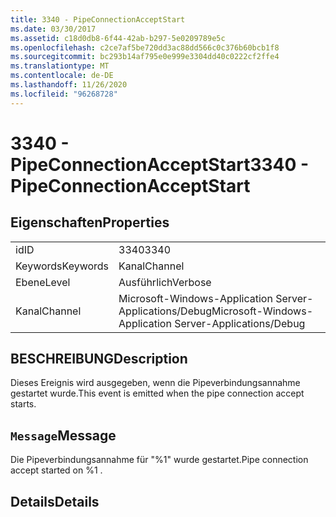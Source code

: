 ```yaml
---
title: 3340 - PipeConnectionAcceptStart
ms.date: 03/30/2017
ms.assetid: c18d0db8-6f44-42ab-b297-5e0209789e5c
ms.openlocfilehash: c2ce7af5be720dd3ac88dd566c0c376b60bcb1f8
ms.sourcegitcommit: bc293b14af795e0e999e3304dd40c0222cf2ffe4
ms.translationtype: MT
ms.contentlocale: de-DE
ms.lasthandoff: 11/26/2020
ms.locfileid: "96268728"
---
```

# <a name="3340---pipeconnectionacceptstart"></a><span data-ttu-id="b4410-102">3340 - PipeConnectionAcceptStart</span><span class="sxs-lookup"><span data-stu-id="b4410-102">3340 - PipeConnectionAcceptStart</span></span>

## <a name="properties"></a><span data-ttu-id="b4410-103">Eigenschaften</span><span class="sxs-lookup"><span data-stu-id="b4410-103">Properties</span></span>  
  
|||  
|-|-|  
|<span data-ttu-id="b4410-104">id</span><span class="sxs-lookup"><span data-stu-id="b4410-104">ID</span></span>|<span data-ttu-id="b4410-105">3340</span><span class="sxs-lookup"><span data-stu-id="b4410-105">3340</span></span>|  
|<span data-ttu-id="b4410-106">Keywords</span><span class="sxs-lookup"><span data-stu-id="b4410-106">Keywords</span></span>|<span data-ttu-id="b4410-107">Kanal</span><span class="sxs-lookup"><span data-stu-id="b4410-107">Channel</span></span>|  
|<span data-ttu-id="b4410-108">Ebene</span><span class="sxs-lookup"><span data-stu-id="b4410-108">Level</span></span>|<span data-ttu-id="b4410-109">Ausführlich</span><span class="sxs-lookup"><span data-stu-id="b4410-109">Verbose</span></span>|  
|<span data-ttu-id="b4410-110">Kanal</span><span class="sxs-lookup"><span data-stu-id="b4410-110">Channel</span></span>|<span data-ttu-id="b4410-111">Microsoft-Windows-Application Server-Applications/Debug</span><span class="sxs-lookup"><span data-stu-id="b4410-111">Microsoft-Windows-Application Server-Applications/Debug</span></span>|  
  
## <a name="description"></a><span data-ttu-id="b4410-112">BESCHREIBUNG</span><span class="sxs-lookup"><span data-stu-id="b4410-112">Description</span></span>  

 <span data-ttu-id="b4410-113">Dieses Ereignis wird ausgegeben, wenn die Pipeverbindungsannahme gestartet wurde.</span><span class="sxs-lookup"><span data-stu-id="b4410-113">This event is emitted when the pipe connection accept starts.</span></span>  
  
## <a name="message"></a><span data-ttu-id="b4410-114">`Message`</span><span class="sxs-lookup"><span data-stu-id="b4410-114">Message</span></span>  

 <span data-ttu-id="b4410-115">Die Pipeverbindungsannahme für "%1" wurde gestartet.</span><span class="sxs-lookup"><span data-stu-id="b4410-115">Pipe connection accept started on %1 .</span></span>  
  
## <a name="details"></a><span data-ttu-id="b4410-116">Details</span><span class="sxs-lookup"><span data-stu-id="b4410-116">Details</span></span>
